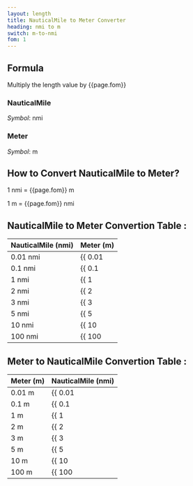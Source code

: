 ```yaml
---
layout: length
title: NauticalMile to Meter Converter
heading: nmi to m
switch: m-to-nmi
fom: 1
---
```


## Formula
Multiply the length value by {{page.fom}}

### NauticalMile
*Symbol*: nmi

### Meter
*Symbol*: m

## How to Convert NauticalMile to Meter?
1 nmi = {{page.fom}} m

1 m = {{page.fom}} nmi

## NauticalMile to Meter Convertion Table :

| NauticalMile (nmi) | Meter (m) |
| ---- | ---- |
| 0.01 nmi | {{ 0.01 | times: page.fom | round: 5 }} m |
| 0.1 nmi | {{ 0.1 | times: page.fom | round: 5 }} m |
| 1 nmi | {{ 1 | times: page.fom | round: 5 }} m |
| 2 nmi | {{ 2 | times: page.fom | round: 5 }} m |
| 3 nmi | {{ 3 | times: page.fom | round: 5 }} m |
| 5 nmi | {{ 5 | times: page.fom | round: 5 }} m |
| 10 nmi | {{ 10 | times: page.fom | round: 5 }} m |
| 100 nmi | {{ 100 | times: page.fom | round: 5 }} m |

## Meter to NauticalMile Convertion Table :

| Meter (m) | NauticalMile (nmi) |
| ---- | ---- |
| 0.01 m | {{ 0.01 | divided_by: page.fom | round: 5 }} nmi |
| 0.1 m | {{ 0.1 | divided_by: page.fom | round: 5 }} nmi |
| 1 m | {{ 1 | divided_by: page.fom | round: 5 }} nmi |
| 2 m | {{ 2 | divided_by: page.fom | round: 5 }} nmi |
| 3 m | {{ 3 | divided_by: page.fom | round: 5 }} nmi |
| 5 m | {{ 5 | divided_by: page.fom | round: 5 }} nmi |
| 10 m | {{ 10 | divided_by: page.fom | round: 5 }} nmi |
| 100 m | {{ 100 | divided_by: page.fom | round: 5 }} nmi |

<script>
selectInput[10].selected = true
selectOutput[7].selected = true
</script>
